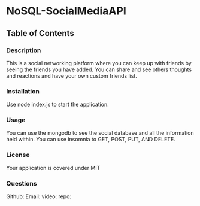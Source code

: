 # NoSQL-SocialMediaAPI

## Table of Contents

### Description
This is a social networking platform where you can keep up with friends by seeing the friends you have added. You can share and see others thoughts and reactions and have your own custom friends list.


### Installation
Use node index.js to start the application.

### Usage
You can use the mongodb to see the social database and all the information held within. You can use insomnia to GET, POST, PUT, AND DELETE.

### License
Your application is covered under MIT

### Questions
Github: 
Email: 
video: 
repo: 